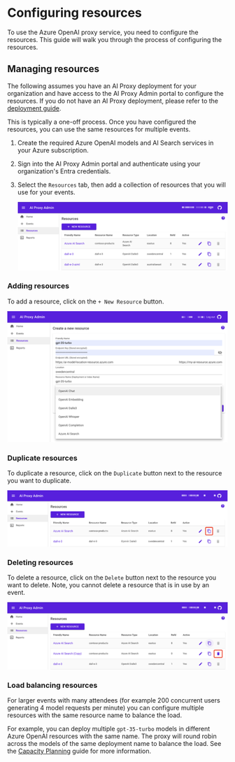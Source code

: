 # Configuring resources

To use the Azure OpenAI proxy service, you need to configure the resources. This guide will walk you through the process of configuring the resources.

## Managing resources

The following assumes you have an AI Proxy deployment for your organization and have access to the AI Proxy Admin portal to configure the resources. If you do not have an AI Proxy deployment, please refer to the [deployment guide](deployment.md).

This is typically a one-off process. Once you have configured the resources, you can use the same resources for multiple events.

1. Create the required Azure OpenAI models and AI Search services in your Azure subscription.
1. Sign into the AI Proxy Admin portal and authenticate using your organization's Entra credentials.
1. Select the `Resources` tab, then add a collection of resources that you will use for your events.

    ![Add resources](./media/proxy-resources.png)

### Adding resources

To add a resource, click on the `+ New Resource` button.

![Image shows how to add a resource](./media/proxy_new_resource.png)

### Duplicate resources

To duplicate a resource, click on the `Duplicate` button next to the resource you want to duplicate.

![Image shows how to duplicate a resource](./media/proxy_duplicate_resource.png)

### Deleting resources

To delete a resource, click on the `Delete` button next to the resource you want to delete. Note, you cannot delete a resource that is in use by an event.

![Image shows how to delete a resource](./media/proxy_delete_resource.png)

### Load balancing resources

For larger events with many attendees (for example 200 concurrent users generating 4 model requests per minute) you can configure multiple resources with the same resource name to balance the load.

For example, you can deploy multiple `gpt-35-turbo` models in different Azure OpenAI resources with the same name. The proxy will round robin across the models of the same deployment name to balance the load. See the [Capacity Planning](./capacity.md) guide for more information.
